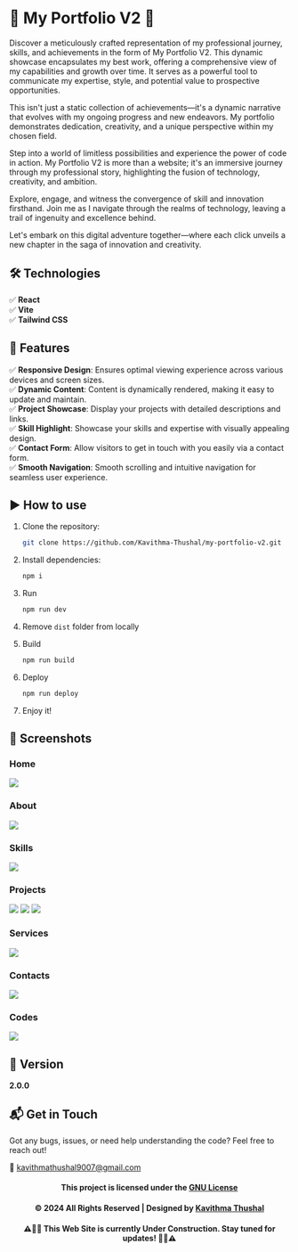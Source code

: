 # 🌟 My Portfolio V2 🌟

Discover a meticulously crafted representation of my professional journey, skills, and achievements in the form of My
Portfolio V2. This dynamic showcase encapsulates my best work, offering a comprehensive view of my capabilities and
growth over time. It serves as a powerful tool to communicate my expertise, style, and potential value to prospective
opportunities.

This isn't just a static collection of achievements—it's a dynamic narrative that evolves with my ongoing progress and
new endeavors. My portfolio demonstrates dedication, creativity, and a unique perspective within my chosen field.

Step into a world of limitless possibilities and experience the power of code in action. My Portfolio V2 is more than a
website; it's an immersive journey through my professional story, highlighting the fusion of technology, creativity, and
ambition.

Explore, engage, and witness the convergence of skill and innovation firsthand. Join me as I navigate through the realms
of technology, leaving a trail of ingenuity and excellence behind.

Let's embark on this digital adventure together—where each click unveils a new chapter in the saga of innovation and
creativity.

## 🛠️ Technologies

✅ **React**<br/>
✅ **Vite**<br/>
✅ **Tailwind CSS**<br/>

## 🚀 Features

✅ **Responsive Design**: Ensures optimal viewing experience across various devices and screen sizes.<br/>
✅ **Dynamic Content**: Content is dynamically rendered, making it easy to update and maintain.<br/>
✅ **Project Showcase**: Display your projects with detailed descriptions and links.<br/>
✅ **Skill Highlight**: Showcase your skills and expertise with visually appealing design.<br/>
✅ **Contact Form**: Allow visitors to get in touch with you easily via a contact form.<br/>
✅ **Smooth Navigation**: Smooth scrolling and intuitive navigation for seamless user experience.<br/>

## ▶️ How to use

1. Clone the repository:
    ```bash
    git clone https://github.com/Kavithma-Thushal/my-portfolio-v2.git

2. Install dependencies:
    ```bash
   npm i

3. Run
    ```bash
   npm run dev

4. Remove `dist` folder from locally

5. Build
    ```bash
   npm run build

6. Deploy
    ```bash
   npm run deploy

7. Enjoy it!

## 📸 Screenshots

### Home

<img src="src/assets/images/projects/My-Portfolio-V2/Home.png">

### About

<img src="src/assets/images/projects/My-Portfolio-V2/About.png">

### Skills

<img src="src/assets/images/projects/My-Portfolio-V2/Skills.png">

### Projects

<img src="src/assets/images/projects/My-Portfolio-V2/Projects1.png">
<img src="src/assets/images/projects/My-Portfolio-V2/Projects2.png">
<img src="src/assets/images/projects/My-Portfolio-V2/Projects3.png">

### Services

<img src="src/assets/images/projects/My-Portfolio-V2/Services.png">

### Contacts

<img src="src/assets/images/projects/My-Portfolio-V2/Contacts.png">

### Codes

<img src="src/assets/images/projects/My-Portfolio-V2/Codes.png">

## 📝 Version

**2.0.0**

## 📬 Get in Touch

Got any bugs, issues, or need help understanding the code? Feel free to reach out!

📧 [kavithmathushal9007@gmail.com](mailto:kavithmathushal9007@gmail.com)

<div align="center">

#### This project is licensed under the [GNU License](LICENSE)

#### © 2024 All Rights Reserved | Designed by [Kavithma Thushal](https://github.com/Kavithma-Thushal)

#### ‍⚠️👷‍♂️ This Web Site is currently Under Construction. Stay tuned for updates! 👷‍♂️⚠️

</div>